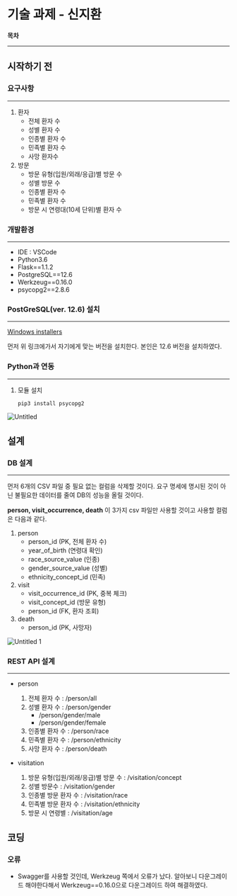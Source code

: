 # 기술 과제 - 신지환

**목차**

---

## 시작하기 전

### 요구사항

---

1. 환자
    - 전체 환자 수
    - 성별 환자 수
    - 인종별 환자 수
    - 민족별 환자 수
    - 사망 환자수
2. 방문
    - 방문 유형(입원/외래/응급)별 방문 수
    - 성별 방문 수
    - 인종별 환자 수
    - 민족별 환자 수
    - 방문 시 연령대(10세 단위)별 환자 수

### 개발환경

---

- IDE : VSCode
- Python3.6
- Flask==1.1.2
- PostgreSQL==12.6
- Werkzeug==0.16.0
- psycopg2==2.8.6
### PostGreSQL(ver. 12.6) 설치

---

[Windows installers](https://www.postgresql.org/download/windows/)

먼저 위 링크에가서 자기에게 맞는 버전을 설치한다. 본인은 12.6 버전을 설치하였다. 

### Python과 연동

---

1. 모듈 설치

    ```python
    pip3 install psycopg2
    ```

![Untitled](https://user-images.githubusercontent.com/69146451/110596792-140e0100-81c3-11eb-8735-4c976e35fd12.png)

## 설계

### DB 설계

---

먼저 6개의 CSV 파일 중 필요 없는 컬럼을 삭제할 것이다. 요구 명세에 명시된 것이 아닌 불필요한 데이터를 줄여 DB의 성능을 올릴 것이다.

**person, visit_occurrence, death** 이 3가지 csv 파일만 사용할 것이고 사용할 컬럼은 다음과 같다.

1. person
    - person_id (PK, 전체 환자 수)
    - year_of_birth (연령대 확인)
    - race_source_value (인종)
    - gender_source_value (성별)
    - ethnicity_concept_id (민족)
2. visit
    - visit_occurrence_id (PK, 중복 체크)
    - visit_concept_id (방문 유형)
    - person_id (FK, 환자 조회)
3. death
    - person_id (PK, 사망자)

![Untitled 1](https://user-images.githubusercontent.com/69146451/110596795-153f2e00-81c3-11eb-8982-63e295eafba7.png)

### REST API 설계

---

- person
    1. 전체 환자 수 : /person/all
    2. 성별 환자 수 : /person/gender
        - /person/gender/male
        - /person/gender/female
    3. 인종별 환자 수 : /person/race
    4. 민족별 환자 수 : /person/ethnicity
    5. 사망 환자 수 : /person/death

- visitation
    1. 방문 유형(입원/외래/응급)별 방문 수 : /visitation/concept
    2. 성별 방문수 : /visitation/gender
    3. 인종별 방문 환자 수 : /visitation/race
    4. 민족별 방문 환자 수 : /visitation/ethnicity
    5. 방문 시 연령별 : /visitation/age 

## 코딩

### 오류

- Swagger를 사용할 것인데, Werkzeug 쪽에서 오류가 났다. 알아보니 다운그레이드 해야한다해서 Werkzeug==0.16.0으로 다운그레이드 하여 해결하였다.
